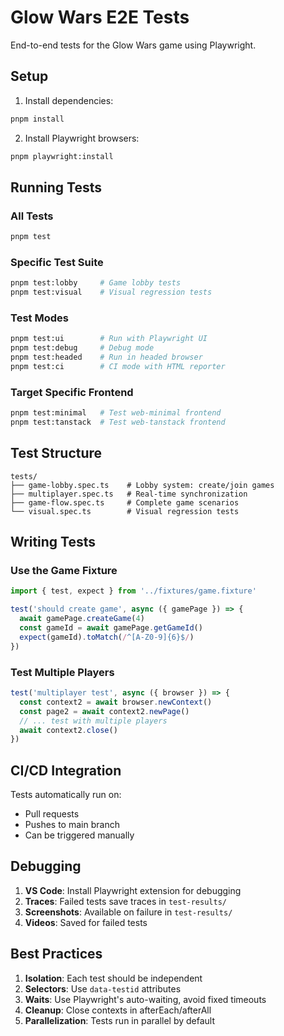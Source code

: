 # Glow Wars E2E Tests

End-to-end tests for the Glow Wars game using Playwright.

## Setup

1. Install dependencies:
```bash
pnpm install
```

2. Install Playwright browsers:
```bash
pnpm playwright:install
```

## Running Tests

### All Tests
```bash
pnpm test
```

### Specific Test Suite
```bash
pnpm test:lobby     # Game lobby tests
pnpm test:visual    # Visual regression tests
```

### Test Modes
```bash
pnpm test:ui        # Run with Playwright UI
pnpm test:debug     # Debug mode
pnpm test:headed    # Run in headed browser
pnpm test:ci        # CI mode with HTML reporter
```

### Target Specific Frontend
```bash
pnpm test:minimal   # Test web-minimal frontend
pnpm test:tanstack  # Test web-tanstack frontend
```

## Test Structure

```
tests/
├── game-lobby.spec.ts    # Lobby system: create/join games
├── multiplayer.spec.ts   # Real-time synchronization
├── game-flow.spec.ts     # Complete game scenarios
└── visual.spec.ts        # Visual regression tests
```

## Writing Tests

### Use the Game Fixture
```typescript
import { test, expect } from '../fixtures/game.fixture'

test('should create game', async ({ gamePage }) => {
  await gamePage.createGame(4)
  const gameId = await gamePage.getGameId()
  expect(gameId).toMatch(/^[A-Z0-9]{6}$/)
})
```

### Test Multiple Players
```typescript
test('multiplayer test', async ({ browser }) => {
  const context2 = await browser.newContext()
  const page2 = await context2.newPage()
  // ... test with multiple players
  await context2.close()
})
```

## CI/CD Integration

Tests automatically run on:
- Pull requests
- Pushes to main branch
- Can be triggered manually

## Debugging

1. **VS Code**: Install Playwright extension for debugging
2. **Traces**: Failed tests save traces in `test-results/`
3. **Screenshots**: Available on failure in `test-results/`
4. **Videos**: Saved for failed tests

## Best Practices

1. **Isolation**: Each test should be independent
2. **Selectors**: Use `data-testid` attributes
3. **Waits**: Use Playwright's auto-waiting, avoid fixed timeouts
4. **Cleanup**: Close contexts in afterEach/afterAll
5. **Parallelization**: Tests run in parallel by default